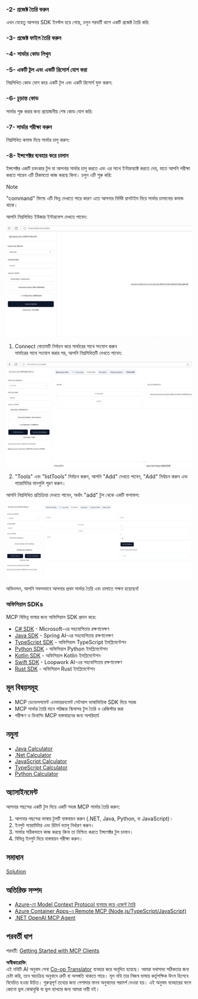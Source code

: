 <!--
CO_OP_TRANSLATOR_METADATA:
{
  "original_hash": "262e6e510f0c3fe1e36180eadcd67c33",
  "translation_date": "2025-06-02T17:26:28+00:00",
  "source_file": "03-GettingStarted/01-first-server/README.md",
  "language_code": "bn"
}
-->
### -2- প্রজেক্ট তৈরি করুন

এখন যেহেতু আপনার SDK ইনস্টল হয়ে গেছে, চলুন পরবর্তী ধাপে একটি প্রজেক্ট তৈরি করি:

### -3- প্রজেক্ট ফাইল তৈরি করুন

### -4- সার্ভার কোড লিখুন

### -5- একটি টুল এবং একটি রিসোর্স যোগ করা

নিম্নলিখিত কোড যোগ করে একটি টুল এবং একটি রিসোর্স যুক্ত করুন:

### -6- চূড়ান্ত কোড

সার্ভার শুরু করার জন্য প্রয়োজনীয় শেষ কোড যোগ করি:

### -7- সার্ভার পরীক্ষা করুন

নিম্নলিখিত কমান্ড দিয়ে সার্ভার চালু করুন:

### -8- ইন্সপেক্টর ব্যবহার করে চালান

ইন্সপেক্টর একটি চমৎকার টুল যা আপনার সার্ভার চালু করতে এবং এর সাথে ইন্টারঅ্যাক্ট করতে দেয়, যাতে আপনি পরীক্ষা করতে পারেন এটি ঠিকমতো কাজ করছে কিনা। চলুন এটি শুরু করি:

> [!NOTE]
> "command" ফিল্ডে এটি ভিন্ন দেখাতে পারে কারণ এতে আপনার নির্দিষ্ট রানটাইম দিয়ে সার্ভার চালানোর কমান্ড থাকে।

আপনি নিম্নলিখিত ইউজার ইন্টারফেস দেখতে পাবেন:

![Connect](../../../../translated_images/connect.141db0b2bd05f096fb1dd91273771fd8b2469d6507656c3b0c9df4b3c5473929.bn.png)

1. Connect বোতামটি নির্বাচন করে সার্ভারের সাথে সংযোগ করুন  
  সার্ভারের সাথে সংযোগ করার পর, আপনি নিম্নলিখিতটি দেখতে পাবেন:

  ![Connected](../../../../translated_images/connected.73d1e042c24075d386cacdd4ee7cd748c16364c277d814e646ff2f7b5eefde85.bn.png)

2. "Tools" এবং "listTools" নির্বাচন করুন, আপনি "Add" দেখতে পাবেন, "Add" নির্বাচন করুন এবং প্যারামিটার মানগুলি পূরণ করুন।

  আপনি নিম্নলিখিত প্রতিক্রিয়া দেখতে পাবেন, অর্থাৎ "add" টুল থেকে একটি ফলাফল:

  ![Result of running add](../../../../translated_images/ran-tool.a5a6ee878c1369ec1e379b81053395252a441799dbf23416c36ddf288faf8249.bn.png)

অভিনন্দন, আপনি সফলভাবে আপনার প্রথম সার্ভার তৈরি এবং চালাতে সক্ষম হয়েছেন!

### অফিসিয়াল SDKs

MCP বিভিন্ন ভাষার জন্য অফিসিয়াল SDK প্রদান করে:
- [C# SDK](https://github.com/modelcontextprotocol/csharp-sdk) - Microsoft-এর সহযোগিতায় রক্ষণাবেক্ষণ
- [Java SDK](https://github.com/modelcontextprotocol/java-sdk) - Spring AI-এর সহযোগিতায় রক্ষণাবেক্ষণ
- [TypeScript SDK](https://github.com/modelcontextprotocol/typescript-sdk) - অফিসিয়াল TypeScript ইমপ্লিমেন্টেশন
- [Python SDK](https://github.com/modelcontextprotocol/python-sdk) - অফিসিয়াল Python ইমপ্লিমেন্টেশন
- [Kotlin SDK](https://github.com/modelcontextprotocol/kotlin-sdk) - অফিসিয়াল Kotlin ইমপ্লিমেন্টেশন
- [Swift SDK](https://github.com/modelcontextprotocol/swift-sdk) - Loopwork AI-এর সহযোগিতায় রক্ষণাবেক্ষণ
- [Rust SDK](https://github.com/modelcontextprotocol/rust-sdk) - অফিসিয়াল Rust ইমপ্লিমেন্টেশন

## মূল বিষয়সমূহ

- MCP ডেভেলপমেন্ট এনভায়রনমেন্ট সেটআপ ভাষাভিত্তিক SDK দিয়ে সহজ
- MCP সার্ভার তৈরি মানে পরিষ্কার স্কিমাসহ টুল তৈরি ও রেজিস্টার করা
- পরীক্ষণ ও ডিবাগিং MCP বাস্তবায়নের জন্য অপরিহার্য

## নমুনা

- [Java Calculator](../samples/java/calculator/README.md)
- [.Net Calculator](../../../../03-GettingStarted/samples/csharp)
- [JavaScript Calculator](../samples/javascript/README.md)
- [TypeScript Calculator](../samples/typescript/README.md)
- [Python Calculator](../../../../03-GettingStarted/samples/python)

## অ্যাসাইনমেন্ট

আপনার পছন্দের একটি টুল দিয়ে একটি সহজ MCP সার্ভার তৈরি করুন:
1. আপনার পছন্দের ভাষায় টুলটি বাস্তবায়ন করুন (.NET, Java, Python, বা JavaScript)।
2. ইনপুট প্যারামিটার এবং রিটার্ন ভ্যালু নির্ধারণ করুন।
3. সার্ভার সঠিকভাবে কাজ করছে কিনা তা নিশ্চিত করতে ইন্সপেক্টর টুল চালান।
4. বিভিন্ন ইনপুট দিয়ে বাস্তবায়ন পরীক্ষা করুন।

## সমাধান

[Solution](./solution/README.md)

## অতিরিক্ত সম্পদ

- [Azure-তে Model Context Protocol ব্যবহার করে এজেন্ট তৈরি](https://learn.microsoft.com/azure/developer/ai/intro-agents-mcp)
- [Azure Container Apps-এ Remote MCP (Node.js/TypeScript/JavaScript)](https://learn.microsoft.com/samples/azure-samples/mcp-container-ts/mcp-container-ts/)
- [.NET OpenAI MCP Agent](https://learn.microsoft.com/samples/azure-samples/openai-mcp-agent-dotnet/openai-mcp-agent-dotnet/)

## পরবর্তী ধাপ

পরবর্তী: [Getting Started with MCP Clients](/03-GettingStarted/02-client/README.md)

**অস্বীকারোক্তি**:  
এই নথিটি AI অনুবাদ সেবা [Co-op Translator](https://github.com/Azure/co-op-translator) ব্যবহার করে অনূদিত হয়েছে। আমরা যথাসাধ্য সঠিকতার জন্য চেষ্টা করি, তবে স্বয়ংক্রিয় অনুবাদে ত্রুটি বা অসঙ্গতি থাকতে পারে। মূল নথি তার নিজস্ব ভাষায় কর্তৃপক্ষিক উৎস হিসেবে বিবেচিত হওয়া উচিত। গুরুত্বপূর্ণ তথ্যের জন্য পেশাদার মানব অনুবাদের পরামর্শ দেওয়া হয়। এই অনুবাদ ব্যবহারের ফলে কোনো ভুল বোঝাবুঝি বা ভুল ব্যাখ্যার জন্য আমরা দায়ী নই।